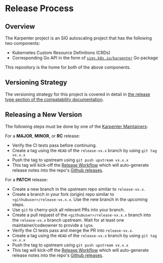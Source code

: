 # Release Process

## Overview

The Karpenter project is an SIG autoscaling project that has the following two components:
- Kubernetes Custom Resource Definitions (CRDs)
- Corresponding Go API in the form of [`sigs.k8s.io/karpenter`](https://pkg.go.dev/sigs.k8s.io/karpenter) Go package

This repository is the home for both of the above components.

## Versioning Strategy

The versioning strategy for this project is covered in detail in [the release type section of the compatability documentation](https://karpenter.sh/docs/upgrading/compatibility/#release-types).

## Releasing a New Version

The following steps must be done by one of the [Karpenter Maintainers](https://github.com/kubernetes/org/blob/main/config/kubernetes-sigs/sig-autoscaling/teams.yaml):

For a **MAJOR**, **MINOR**, or **RC** release:
- Verify the CI tests pass before continuing.
- Create a tag using the `HEAD` of the `release-vx.x` branch by using `git tag vx.x.x`
- Push the tag to upstream using `git push upstream vx.x.x`
- This tag will kick-off the [Release Workflow](https://github.com/kubernetes-sigs/karpenter/actions/workflows/release.yaml) which will auto-generate release notes into the repo's [Github releases](https://github.com/kubernetes-sigs/karpenter/releases).

For a **PATCH** release:
- Create a new branch in the upstream repo similar to `release-vx.x`.
- Create a branch in your fork (origin) repo similar to `<githubuser>/release-vx.x.x`. Use the new branch
  in the upcoming steps.
- Use `git` to cherry-pick all relevant PRs into your branch.
- Create a pull request of the `<githubuser>/release-vx.x.x` branch into the `release-vx.x` branch upstream. Wait for at least one maintainer/codeowner to provide a `lgtm`.
- Verify the CI tests pass and merge the PR into `release-vx.x`.
- Create a tag using the `HEAD` of the `release-vx.x` branch by using `git tag vx.x.x`
- Push the tag to upstream using `git push upstream vx.x.x`
- This tag will kick-off the [Release Workflow](https://github.com/kubernetes-sigs/karpenter/actions/workflows/release.yaml) which will auto-generate release notes into the repo's [Github releases](https://github.com/kubernetes-sigs/karpenter/releases).